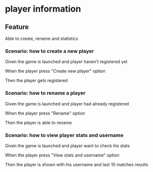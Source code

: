 # player information

## Feature

Able to create, rename and statistics

### Scenario: how to create a new player

  Given the game is launched and player haven't registered yet

  When the player press "Create new player" option

  Then the player gets registered

### Scenario: how to rename a player

  Given the game is launched and player had already registered

  When the player press "Rename" option

  Then the player is able to rename
  
### Scenario: how to view player stats and username

  Given the game is launched and player want to check his stats

  When the player press "View stats and username" option

  Then the player is shown with his username and last 10 matches results
